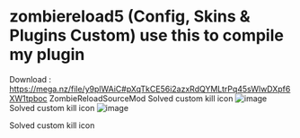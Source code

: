 # zombiereload5 (Config, Skins & Plugins Custom) use this to compile my plugin
Download : https://mega.nz/file/y9plWAiC#pXqTkCE56i2azxRdQYMLtrPq45sWlwDXpf6XW1tpboc
ZombieReloadSourceMod Solved custom kill icon
![image](https://github.com/007amauri/zombiereload5/assets/19276454/9679e23c-85fa-4caa-aadd-31d0e4071e0b)
Solved custom kill icon
![image](https://github.com/007amauri/zombiereload5/assets/19276454/5b2767c5-e2ad-4a53-bcb2-2163cfb97490)

Solved custom kill icon

